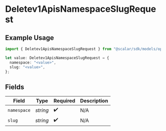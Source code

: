 # Deletev1ApisNamespaceSlugRequest

## Example Usage

```typescript
import { Deletev1ApisNamespaceSlugRequest } from "@scalar/sdk/models/operations";

let value: Deletev1ApisNamespaceSlugRequest = {
  namespace: "<value>",
  slug: "<value>",
};
```

## Fields

| Field              | Type               | Required           | Description        |
| ------------------ | ------------------ | ------------------ | ------------------ |
| `namespace`        | *string*           | :heavy_check_mark: | N/A                |
| `slug`             | *string*           | :heavy_check_mark: | N/A                |